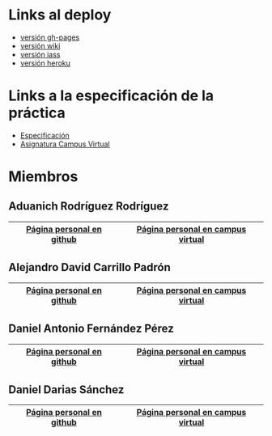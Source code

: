 # Links al deploy

* [versión gh-pages]()
* [versión wiki]()
* [versión iass]()
* [versión heroku]()

# Links a la especificación de la práctica

* [Especificación](https://casianorodriguezleon.gitbooks.io/ull-esit-1617/practicas/practicalearningrouting.html)
* [Asignatura Campus Virtual](https://campusvirtual.ull.es/1617/course/view.php?id=1148)

# Miembros

## Aduanich Rodríguez Rodríguez
[Página personal en github](https://alu0100818130.github.io/) | [Página personal en campus virtual](https://campusvirtual.ull.es/1617/user/view.php?id=9417&course=1148)
--------------------------------------------------------------|---------------------------------------------------------------------------------------------------------
## Alejandro David Carrillo Padrón
[Página personal en github](https://alu0100845808.github.io/) | [Página personal en campus virtual](https://campusvirtual.ull.es/1617/user/view.php?id=9406&course=1148)
--------------------------------------------------------------|---------------------------------------------------------------------------------------------------------
## Daniel Antonio Fernández Pérez
[Página personal en github](http://alu0100812534.github.io/) | [Página personal en campus virtual](https://campusvirtual.ull.es/1617/user/view.php?id=9369&course=1148)
--------------------------------------------------------------|---------------------------------------------------------------------------------------------------------
## Daniel Darias Sánchez
[Página personal en github](https://dariasteam.github.io/) | [Página personal en campus virtual](https://campusvirtual.ull.es/1617/user/view.php?id=18832&course=1148)
--------------------------------------------------------------|---------------------------------------------------------------------------------------------------------